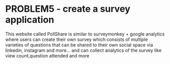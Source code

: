 # PROBLEM5 - create a survey application


This website called PollShare is similar to surveymonkey + google analytics where users can create their own survey which consists of multiple varieties of questions that can be shared to their own social space via linkedin, instagram and more... and can collect analytics of the survey like view count,question attended and more


